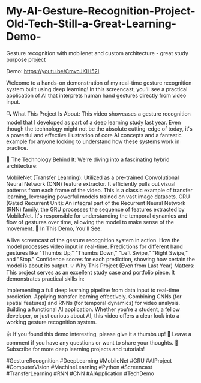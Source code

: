 # My-AI-Gesture-Recognition-Project-Old-Tech-Still-a-Great-Learning-Demo-
Gesture recognition with mobilenet and custom architecture - great study purpose project

Demo: https://youtu.be/CmvcJKIH52I

Welcome to a hands-on demonstration of my real-time gesture recognition system built using deep learning! In this screencast, you'll see a practical application of AI that interprets human hand gestures directly from video input.

🔍 What This Project Is About:
This video showcases a gesture recognition model that I developed as part of a deep learning study last year. Even though the technology might not be the absolute cutting-edge of today, it's a powerful and effective illustration of core AI concepts and a fantastic example for anyone looking to understand how these systems work in practice.

🧠 The Technology Behind It:
We're diving into a fascinating hybrid architecture:

MobileNet (Transfer Learning): Utilized as a pre-trained Convolutional Neural Network (CNN) feature extractor. It efficiently pulls out visual patterns from each frame of the video. This is a classic example of transfer learning, leveraging powerful models trained on vast image datasets.
GRU (Gated Recurrent Unit): An integral part of the Recurrent Neural Network (RNN) family, the GRU processes the sequence of features extracted by MobileNet. It's responsible for understanding the temporal dynamics and flow of gestures over time, allowing the model to make sense of the movement.
🎥 In This Demo, You'll See:

A live screencast of the gesture recognition system in action.
How the model processes video input in real-time.
Predictions for different hand gestures like "Thumbs Up," "Thumbs Down," "Left Swipe," "Right Swipe," and "Stop."
Confidence scores for each prediction, showing how certain the model is about its output.
💡 Why This Project (Even from Last Year) Matters:
This project serves as an excellent study case and portfolio piece. It demonstrates practical skills in:

Implementing a full deep learning pipeline from data input to real-time prediction.
Applying transfer learning effectively.
Combining CNNs (for spatial features) and RNNs (for temporal dynamics) for video analysis.
Building a functional AI application.
Whether you're a student, a fellow developer, or just curious about AI, this video offers a clear look into a working gesture recognition system.

👍 If you found this demo interesting, please give it a thumbs up!
💬 Leave a comment if you have any questions or want to share your thoughts.
🔔 Subscribe for more deep learning projects and tutorials!

#GestureRecognition #DeepLearning #MobileNet #GRU #AIProject #ComputerVision #MachineLearning #Python #Screencast #TransferLearning #RNN #CNN #AIApplication #TechDemo
